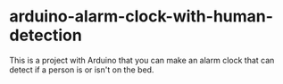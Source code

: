 arduino-alarm-clock-with-human-detection
========================================

This is a project with Arduino that you can make an alarm clock that can detect if a person is or isn't on the bed.
